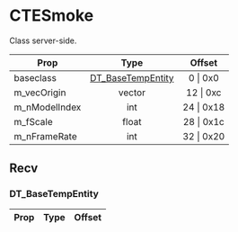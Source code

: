# CTESmoke
Class server-side.

|Prop|Type|Offset|
|---|:-:|:-:|
|baseclass|[DT_BaseTempEntity](#DT_BaseTempEntity)|0 \| 0x0|
|m_vecOrigin|vector|12 \| 0xc|
|m_nModelIndex|int|24 \| 0x18|
|m_fScale|float|28 \| 0x1c|
|m_nFrameRate|int|32 \| 0x20|

## Recv

### DT_BaseTempEntity

|Prop|Type|Offset|
|---|:-:|:-:|
